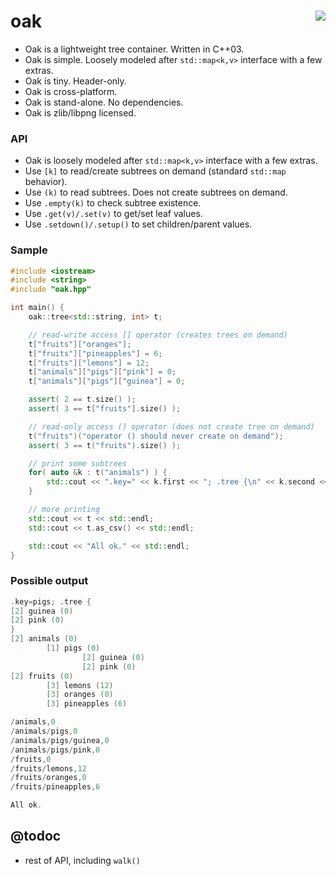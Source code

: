 oak  <a href="https://travis-ci.org/r-lyeh/oak"><img src="https://api.travis-ci.org/r-lyeh/oak.svg?branch=master" align="right" /></a>
===

- Oak is a lightweight tree container. Written in C++03.
- Oak is simple. Loosely modeled after `std::map<k,v>` interface with a few extras.
- Oak is tiny. Header-only.
- Oak is cross-platform.
- Oak is stand-alone. No dependencies.
- Oak is zlib/libpng licensed.

### API
- Oak is loosely modeled after `std::map<k,v>` interface with a few extras.
- Use `[k]` to read/create subtrees on demand (standard `std::map` behavior).
- Use `(k)` to read subtrees. Does not create subtrees on demand.
- Use `.empty(k)` to check subtree existence.
- Use `.get(v)/.set(v)` to get/set leaf values.
- Use `.setdown()/.setup()` to set children/parent values.

### Sample
```c++
#include <iostream>
#include <string>
#include "oak.hpp"

int main() {
    oak::tree<std::string, int> t;

    // read-write access [] operator (creates trees on demand)
    t["fruits"]["oranges"];
    t["fruits"]["pineapples"] = 6;
    t["fruits"]["lemons"] = 12;
    t["animals"]["pigs"]["pink"] = 0;
    t["animals"]["pigs"]["guinea"] = 0;

    assert( 2 == t.size() );
    assert( 3 == t["fruits"].size() );

    // read-only access () operator (does not create tree on demand)
    t("fruits")("operator () should never create on demand");
    assert( 3 == t("fruits").size() );

    // print some subtrees
    for( auto &k : t("animals") ) {
        std::cout << ".key=" << k.first << "; .tree {\n" << k.second << "}" << std::endl;
    }

    // more printing
    std::cout << t << std::endl;
    std::cout << t.as_csv() << std::endl;

    std::cout << "All ok." << std::endl;
}
```

### Possible output
```c++
.key=pigs; .tree {
[2] guinea (0)
[2] pink (0)
}
[2] animals (0)
        [1] pigs (0)
                [2] guinea (0)
                [2] pink (0)
[2] fruits (0)
        [3] lemons (12)
        [3] oranges (0)
        [3] pineapples (6)

/animals,0
/animals/pigs,0
/animals/pigs/guinea,0
/animals/pigs/pink,0
/fruits,0
/fruits/lemons,12
/fruits/oranges,0
/fruits/pineapples,6

All ok.
```

## @todoc
- rest of API, including `walk()`
